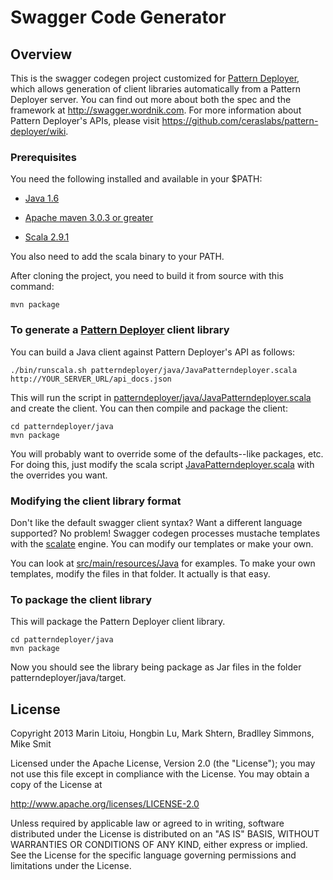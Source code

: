 # Swagger Code Generator

## Overview
This is the swagger codegen project customized for [Pattern Deployer](https://github.com/ceraslabs/pattern-deployer), which allows generation of client libraries automatically from a 
Pattern Deployer server.  You can find out more about both the spec and the framework at 
http://swagger.wordnik.com.  For more information about Pattern Deployer's APIs, please visit https://github.com/ceraslabs/pattern-deployer/wiki.  

### Prerequisites
You need the following installed and available in your $PATH:

* [Java 1.6](http://java.oracle.com)

* [Apache maven 3.0.3 or greater](http://maven.apache.org/)

* [Scala 2.9.1](http://www.scala-lang.org)

You also need to add the scala binary to your PATH.

After cloning the project, you need to build it from source with this command:

```
mvn package
```

### To generate a [Pattern Deployer](https://github.com/ceraslabs/pattern-deployer) client library
You can build a Java client against Pattern Deployer's API as follows:

```
./bin/runscala.sh patterndeployer/java/JavaPatterndeployer.scala http://YOUR_SERVER_URL/api_docs.json
```

This will run the script in [patterndeployer/java/JavaPatterndeployer.scala](https://github.com/ceraslabs/swagger-codegen/blob/master/patterndeployer/java/JavaPatterndeployer.scala) and create the client.  You can then
compile and package the client:

```
cd patterndeployer/java
mvn package
```

You will probably want to override some of the defaults--like packages, etc.  For doing this, just modify the scala
script [JavaPatterndeployer.scala](https://github.com/ceraslabs/swagger-codegen/blob/master/patterndeployer/java/JavaPatterndeployer.scala) with the overrides you want.

### Modifying the client library format
Don't like the default swagger client syntax?  Want a different language supported?  No problem!  Swagger codegen
processes mustache templates with the [scalate](http://scalate.fusesource.org/) engine.  You can modify our templates or
make your own.

You can look at [src/main/resources/Java](https://github.com/ceraslabs/swagger-codegen/tree/master/src/main/resources/Java) for examples.  To make your own templates, modify the files
in that folder.  It actually is that easy.

### To package the client library

This will package the Pattern Deployer client library.  

```
cd patterndeployer/java
mvn package
```

Now you should see the library being package as Jar files in the folder patterndeployer/java/target.

License
-------

Copyright 2013 Marin Litoiu, Hongbin Lu, Mark Shtern, Bradlley Simmons, Mike Smit

Licensed under the Apache License, Version 2.0 (the "License");
you may not use this file except in compliance with the License.
You may obtain a copy of the License at

  http://www.apache.org/licenses/LICENSE-2.0

Unless required by applicable law or agreed to in writing, software
distributed under the License is distributed on an "AS IS" BASIS,
WITHOUT WARRANTIES OR CONDITIONS OF ANY KIND, either express or implied.
See the License for the specific language governing permissions and
limitations under the License.
